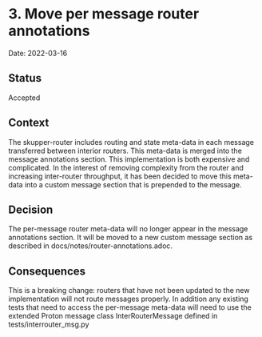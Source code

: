 # 3. Move per message router annotations

Date: 2022-03-16

## Status

Accepted

## Context

The skupper-router includes routing and state meta-data in each message transferred between interior routers. This meta-data is merged into the message annotations section. This implementation is both expensive and complicated. In the interest of removing complexity from the router and increasing inter-router throughput, it has been decided to move this meta-data into a custom message section that is prepended to the message.

## Decision

The per-message router meta-data will no longer appear in the message annotations section. It will be moved to a new custom message section as described in docs/notes/router-annotations.adoc.

## Consequences

This is a breaking change: routers that have not been updated to the new implementation will not route messages properly. In addition any existing tests that need to access the per-message meta-data will need to use the extended Proton message class InterRouterMessage defined in tests/interrouter_msg.py
